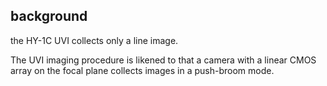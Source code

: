 ## background

the HY-1C UVI collects only a line image.

The UVI imaging procedure is likened to that a camera with a linear CMOS array on the focal plane collects images in a push-broom mode.

